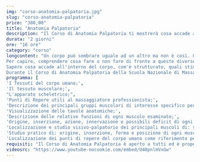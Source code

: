 ```yaml
---
img: "corso-anatomia-palpatoria.jpg"
slug: "corso-anatomia-palpatoria"
price: "380,00"
title: "Anatomia Palpatoria"
description: "Il Corso di Anatomia Palpatoria ti mostrerà cosa accade all'interno del corpo, com'è strutturato, quali stimoli positivi o negativi si possono provocare, come si può indurre in modo concreto uno stato di benessere, o come invece, si può “trasformare” uno stato di malessere in benessere, concetti importanti per ogni massaggiatore. La conoscenza dell'anatomia e della fisiologia umana rappresenta inoltre grande affidabilità e professionalità da parte dell'operatore nei confronti della persona con cui interagisce."
durata: "2 giorni"
ore: "16 ore"
category: "corso"
longcontent: "Un corpo può sembrare uguale ad un altro ma non è così. Ogni corpo umano è unico come è unico ogni massaggio che viene fatto. Questo comporta azioni e reazioni diverse, effetti e sensazioni diverse da persona a persona.
Per capire, comprendere cosa fare o non fare di fronte a queste diverse situazioni è necessario avere una conoscenza completa della fisiologia del corpo umano. Conoscenza che si acquisisce con il Corso di Anatomia Palpatoria.
Sapere cosa accade all'interno del corpo, com'è strutturato, quali stimoli positivi o negativi si possono provocare, come si può indurre in modo concreto uno stato di benessere, o come invece, si può “trasformare” uno stato di malessere in benessere, è importante per ogni massaggiatore. Ogni gesto, ogni manovra è dettata infatti dalla piena consapevolezza di ciò che si sta facendo e di ciò che si vorrà fare. La conoscenza dell'anatomia e della fisiologia umana rappresenta inoltre grande affidabilità e professionalità da parte dell'operatore nei confronti della persona con cui interagisce.
Durante il Corso di Anatomia Palpatoria della Scuola Nazionale di Massaggio Tao®, l'apprendimento delle nozioni teoriche è reso più semplice grazie ad una palpazione diretta dell'argomento trattato. Questa esperienza visiva e “viva” sul corpo umano permette all'allievo di comprendere in modo ottimale la struttura e la posizione del distretto corporeo preso in esame."
programma: [
'I Tessuti del corpo umano;',
'Il tessuto muscolare;',
"L'apparato scheletrico;",
'Punti di Repere utili al massaggiatore professionista;',
'Descrizione dei principali gruppi muscolari di interesse specifico per il massaggiatore professionista;',
'Visualizzazione delle tavole anatomiche;',
'Descrizione delle relative funzioni di ogni muscolo esaminato;',
'Origine, inserzione, azione, innervazione e possibili deficit di ogni muscolo esaminato;',
'Localizzazione e studio visivo-palpatorio dei principali muscoli di: tronco, arto superiore, bacino e arto inferiore;',
'Studio pratico di: origine, inserzione, forma e posizione di ogni muscolo trattato;',
'Localizzazione dei punti di repere del corpo umano come riferimento per il massaggiatore professionista.']
requisiti: "Il Corso di Anatomia Palpatoria è aperto a tutti ed è propedeutico per il Corso di Taping Elastico e per il Diploma Nazionale in Tecniche Avanzate di Massaggio."
videosrc: "https://www.youtube-nocookie.com/embed/U40pnlmVxGw"
---
```

